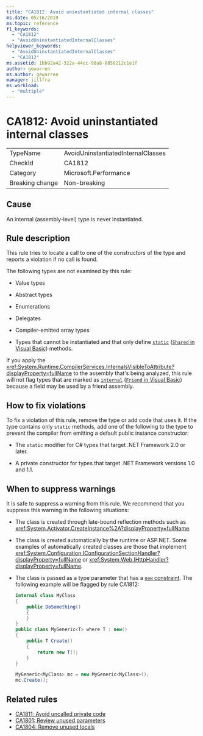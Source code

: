 ```yaml
---
title: "CA1812: Avoid uninstantiated internal classes"
ms.date: 05/16/2019
ms.topic: reference
f1_keywords:
  - "CA1812"
  - "AvoidUninstantiatedInternalClasses"
helpviewer_keywords:
  - "AvoidUninstantiatedInternalClasses"
  - "CA1812"
ms.assetid: 1bb92a42-322a-44cc-98a8-8858212c1e1f
author: gewarren
ms.author: gewarren
manager: jillfra
ms.workload:
  - "multiple"
---
```

# CA1812: Avoid uninstantiated internal classes

|||
|-|-|
|TypeName|AvoidUninstantiatedInternalClasses|
|CheckId|CA1812|
|Category|Microsoft.Performance|
|Breaking change|Non-breaking|

## Cause

An internal (assembly-level) type is never instantiated.

## Rule description

This rule tries to locate a call to one of the constructors of the type and reports a violation if no call is found.

The following types are not examined by this rule:

- Value types

- Abstract types

- Enumerations

- Delegates

- Compiler-emitted array types

- Types that cannot be instantiated and that only define [`static`](/dotnet/csharp/language-reference/keywords/static) ([`Shared` in Visual Basic](/dotnet/visual-basic/language-reference/modifiers/shared)) methods.

If you apply the <xref:System.Runtime.CompilerServices.InternalsVisibleToAttribute?displayProperty=fullName> to the assembly that's being analyzed, this rule will not flag types that are marked as [`internal`](/dotnet/csharp/language-reference/keywords/internal) ([`Friend` in Visual Basic](/dotnet/visual-basic/language-reference/modifiers/friend)) because a field may be used by a friend assembly.

## How to fix violations

To fix a violation of this rule, remove the type or add code that uses it. If the type contains only `static` methods, add one of the following to the type to prevent the compiler from emitting a default public instance constructor:

- The `static` modifier for C# types that target .NET Framework 2.0 or later.

- A private constructor for types that target .NET Framework versions 1.0 and 1.1.

## When to suppress warnings

It is safe to suppress a warning from this rule. We recommend that you suppress this warning in the following situations:

- The class is created through late-bound reflection methods such as <xref:System.Activator.CreateInstance%2A?displayProperty=fullName>.

- The class is created automatically by the runtime or ASP.NET. Some examples of automatically created classes are those that implement <xref:System.Configuration.IConfigurationSectionHandler?displayProperty=fullName> or <xref:System.Web.IHttpHandler?displayProperty=fullName>.

- The class is passed as a type parameter that has a [`new` constraint](/dotnet/csharp/language-reference/keywords/new-constraint). The following example will be flagged by rule CA1812:

    ```csharp
    internal class MyClass
    {
        public DoSomething()
        {
        }
    }
    public class MyGeneric<T> where T : new()
    {
        public T Create()
        {
            return new T();
        }
    }

    MyGeneric<MyClass> mc = new MyGeneric<MyClass>();
    mc.Create();
    ```

## Related rules

- [CA1811: Avoid uncalled private code](../code-quality/ca1811.md)
- [CA1801: Review unused parameters](../code-quality/ca1801.md)
- [CA1804: Remove unused locals](../code-quality/ca1804.md)